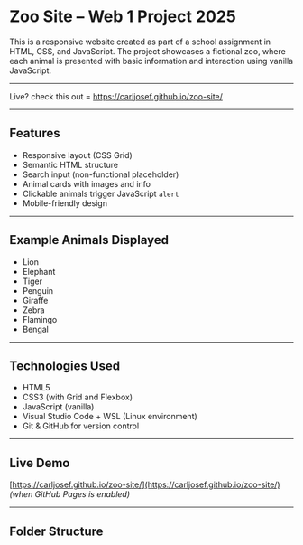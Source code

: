 # Zoo Site – Web 1 Project 2025

This is a responsive website created as part of a school assignment in HTML, CSS, and JavaScript. 
The project showcases a fictional zoo, where each animal is presented with basic information and interaction using vanilla JavaScript.

-----------------

Live? check this out = 
https://carljosef.github.io/zoo-site/

--------------------------------------------

##  Features

-  Responsive layout (CSS Grid)
-  Semantic HTML structure
-  Search input (non-functional placeholder)
-  Animal cards with images and info
-  Clickable animals trigger JavaScript `alert`
-  Mobile-friendly design

---

##  Example Animals Displayed

- Lion
- Elephant
- Tiger
- Penguin
- Giraffe
- Zebra
- Flamingo
- Bengal

---

##  Technologies Used

- HTML5
- CSS3 (with Grid and Flexbox)
- JavaScript (vanilla)
- Visual Studio Code + WSL (Linux environment)
- Git & GitHub for version control

---

## Live Demo

 [https://carljosef.github.io/zoo-site/](https://carljosef.github.io/zoo-site/) *(when GitHub Pages is enabled)*

---

## Folder Structure

